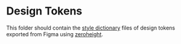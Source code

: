 #  Design Tokens

This folder should contain the [style dictionary](https://amzn.github.io/style-dictionary/#/) files of design tokens exported from Figma using [zeroheight](https://zeroheight.com/).
